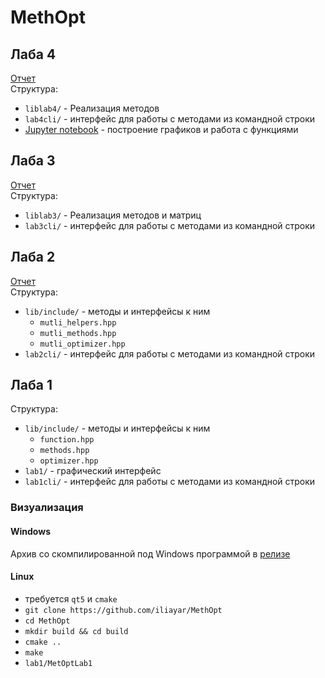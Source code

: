 # MethOpt
## Лаба 4
[Отчет](scripts/lab4/report.pdf) \
Структура:
- `liblab4/` - Реализация методов
- `lab4cli/` - интерфейс для работы с методами из командной строки
- [Jupyter notebook](scripts/lab4/Main.ipynb) - построение графиков и работа с функциями
## Лаба 3
[Отчет](scripts/lab3/report.pdf) \
Структура:
- `liblab3/` - Реализация методов и матриц
- `lab3cli/` - интерфейс для работы с методами из командной строки
## Лаба 2
[Отчет](scripts/lab2/report.pdf) \
Структура:
- `lib/include/` - методы и интерфейсы к ним
  - `mutli_helpers.hpp`
  - `mutli_methods.hpp`
  - `mutli_optimizer.hpp`
- `lab2cli/` - интерфейс для работы с методами из командной строки
## Лаба 1
Структура:
- `lib/include/` - методы и интерфейсы к ним
  - `function.hpp`
  - `methods.hpp`
  - `optimizer.hpp`
- `lab1/` - графический интерфейс
- `lab1cli/` - интерфейс для работы с методами из командной строки
### Визуализация
#### Windows
Архив со скомпилированной под Windows программой в [релизе](https://github.com/iliayar/MethOpt/releases/tag/1.1.0)
#### Linux
- требуется `qt5` и `cmake`
- `git clone https://github.com/iliayar/MethOpt`
- `cd MethOpt`
- `mkdir build && cd build`
- `cmake ..`
- `make`
- `lab1/MetOptLab1`
